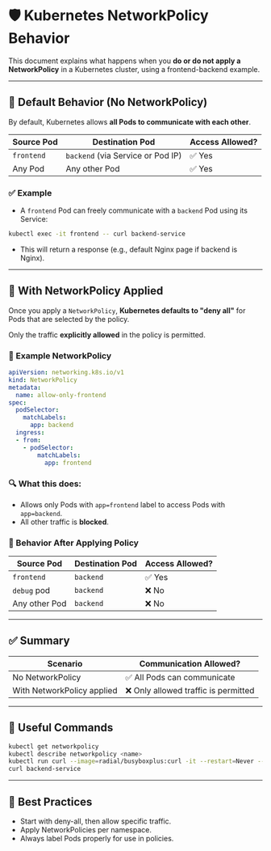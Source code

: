 
# 🛡️ Kubernetes NetworkPolicy Behavior

This document explains what happens when you **do or do not apply a NetworkPolicy** in a Kubernetes cluster, using a frontend-backend example.

---

## 📌 Default Behavior (No NetworkPolicy)

By default, Kubernetes allows **all Pods to communicate with each other**.

| Source Pod     | Destination Pod | Access Allowed? |
|----------------|------------------|------------------|
| `frontend`     | `backend` (via Service or Pod IP) | ✅ Yes |
| Any Pod        | Any other Pod    | ✅ Yes |

### ✅ Example

- A `frontend` Pod can freely communicate with a `backend` Pod using its Service:
```bash
kubectl exec -it frontend -- curl backend-service
```
- This will return a response (e.g., default Nginx page if backend is Nginx).

---

## 🔐 With NetworkPolicy Applied

Once you apply a `NetworkPolicy`, **Kubernetes defaults to "deny all"** for Pods that are selected by the policy.

Only the traffic **explicitly allowed** in the policy is permitted.

### 🧱 Example NetworkPolicy

```yaml
apiVersion: networking.k8s.io/v1
kind: NetworkPolicy
metadata:
  name: allow-only-frontend
spec:
  podSelector:
    matchLabels:
      app: backend
  ingress:
  - from:
    - podSelector:
        matchLabels:
          app: frontend
```

### 🔍 What this does:

- Allows only Pods with `app=frontend` label to access Pods with `app=backend`.
- All other traffic is **blocked**.

### 🔄 Behavior After Applying Policy

| Source Pod     | Destination Pod | Access Allowed? |
|----------------|------------------|------------------|
| `frontend`     | `backend`        | ✅ Yes |
| `debug` pod    | `backend`        | ❌ No |
| Any other Pod  | `backend`        | ❌ No |

---

## ✅ Summary

| Scenario                    | Communication Allowed? |
|-----------------------------|-------------------------|
| No NetworkPolicy            | ✅ All Pods can communicate |
| With NetworkPolicy applied  | ❌ Only allowed traffic is permitted |

---

## 🔧 Useful Commands

```bash
kubectl get networkpolicy
kubectl describe networkpolicy <name>
kubectl run curl --image=radial/busyboxplus:curl -it --restart=Never -- sh
curl backend-service
```

---

## 📌 Best Practices

- Start with deny-all, then allow specific traffic.
- Apply NetworkPolicies per namespace.
- Always label Pods properly for use in policies.
